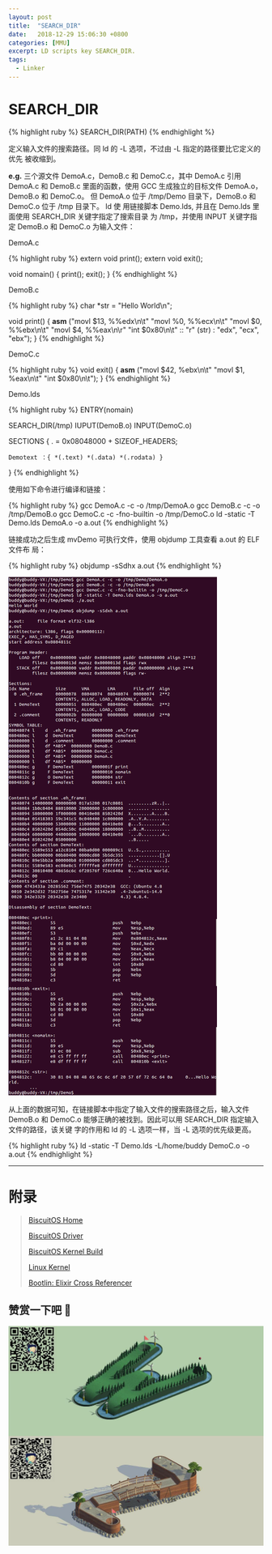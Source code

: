 ```yaml
---
layout: post
title:  "SEARCH_DIR"
date:   2018-12-29 15:06:30 +0800
categories: [MMU]
excerpt: LD scripts key SEARCH_DIR.
tags:
  - Linker
---
```


# SEARCH_DIR

{% highlight ruby %}
SEARCH_DIR(PATH)
{% endhighlight %}

定义输入文件的搜索路径。同 ld 的 -L 选项，不过由 -L 指定的路径要比它定义的优先
被收缩到。

**e.g.** 三个源文件 DemoA.c，DemoB.c 和 DemoC.c，其中 DemoA.c 引用 DemoA.c 和
DemoB.c 里面的函数，使用 GCC 生成独立的目标文件 DemoA.o，DemoB.o 和 DemoC.o。
但 DemoA.o 位于 /tmp/Demo 目录下，DemoB.o 和 DemoC.o 位于 /tmp 目录下。 ld 使
用链接脚本 Demo.lds, 并且在 Demo.lds 里面使用 SEARCH_DIR 关键字指定了搜索目录
为 /tmp，并使用 INPUT 关键字指定 DemoB.o 和 DemoC.o 为输入文件：

DemoA.c

{% highlight ruby %}
extern void print();
extern void exit();

void nomain()
{
    print();
    exit();
}
{% endhighlight %}

DemoB.c

{% highlight ruby %}
char *str = "Hello World\n";

void print()
{
    __asm__ ("movl $13, %%edx\n\t"
             "movl %0, %%ecx\n\t"
             "movl $0, %%ebx\n\t"
             "movl $4, %%eax\n\r"
             "int $0x80\n\t"
             :: "r" (str) : "edx", "ecx", "ebx");
}
{% endhighlight %}

DemoC.c

{% highlight ruby %}
void exit()
{
    __asm__ ("movl $42, %ebx\n\t"
             "movl $1, %eax\n\t"
             "int $0x80\n\t");
}
{% endhighlight %}

Demo.lds

{% highlight ruby %}
ENTRY(nomain)

SEARCH_DIR(/tmp)
IUPUT(DemoB.o)
INPUT(DemoC.o)

SECTIONS
{
    . = 0x08048000 + SIZEOF_HEADERS;

    Demotext ：{ *(.text) *(.data) *(.rodata) }
}
{% endhighlight %}

使用如下命令进行编译和链接：

{% highlight ruby %}
gcc DemoA.c -c -o /tmp/DemoA.o
gcc DemoB.c -c -o /tmp/DemoB.o
gcc DemoC.c -c -fno-builtin -o /tmp/DemoC.o
ld -static -T Demo.lds DemoA.o -o a.out
{% endhighlight %}

链接成功之后生成 mvDemo 可执行文件，使用 objdump 工具查看 a.out 的 ELF 文件布
局：

{% highlight ruby %}
objdump -sSdhx a.out
{% endhighlight %}

![LD](/assets/PDB/BiscuitOS/kernel/MMU000492.png)

从上面的数据可知，在链接脚本中指定了输入文件的搜索路径之后，输入文件 DemoB.o 
和 DemoC.o 能够正确的被找到。因此可以用 SEARCH_DIR 指定输入文件的路径，该关键
字的作用和 ld 的 -L 选项一样，当 -L 选项的优先级更高。

{% highlight ruby %}
ld -static -T Demo.lds -L/home/buddy DemoC.o -o a.out
{% endhighlight %}

-----------------------------------------------

# <span id="附录">附录</span>

> [BiscuitOS Home](https://biscuitos.github.io/)
>
> [BiscuitOS Driver](https://biscuitos.github.io/blog/BiscuitOS_Catalogue/)
>
> [BiscuitOS Kernel Build](https://biscuitos.github.io/blog/Kernel_Build/)
>
> [Linux Kernel](https://www.kernel.org/)
>
> [Bootlin: Elixir Cross Referencer](https://elixir.bootlin.com/linux/latest/source)

## 赞赏一下吧 🙂

![MMU](/assets/PDB/BiscuitOS/kernel/HAB000036.jpg)
